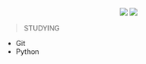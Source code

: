 <!-- ![header](https://capsule-render.vercel.app/api?type=waving&color=3766AB&height=300&section=header&text=TaeHyun's%20GitHub&fontColor=ffffff) -->

<p align="center">
  <img src="https://capsule-render.vercel.app/api?type=waving&color=3766AB&height=200&section=header&text=TaeHyun's&fontColor=ffffff" style="display:inline;"/>
  <img src="https://capsule-render.vercel.app/api?type=waving&color=3766AB&height=200&section=header&text=GitHub&fontColor=f9ca24" style="display:inline;"/>
</p>




> STUDYING

- Git
- Python

<!--
**TaeHyunAn817/TaeHyunAn817** is a ✨ _special_ ✨ repository because its `README.md` (this file) appears on your GitHub profile.

Here are some ideas to get you started:

- 🔭 I’m currently working on ...
- 🌱 I’m currently learning ...
- 👯 I’m looking to collaborate on ...
- 🤔 I’m looking for help with ...
- 💬 Ask me about ...
- 📫 How to reach me: ...
- 😄 Pronouns: ...
- ⚡ Fun fact: ...
-->
